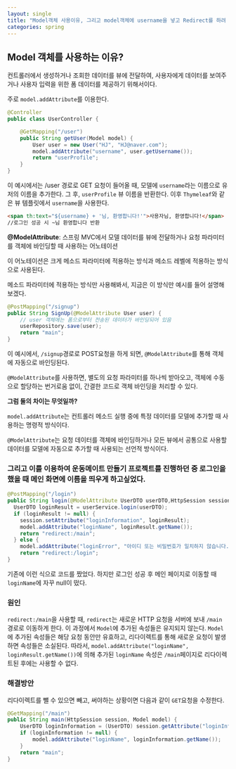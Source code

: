 ```yaml
---
layout: single
title: "Model객체 사용이유, 그리고 model객체에 username을 넣고 Redirect를 하려 했는데 안되는 현상"
categories: spring
---
```


## Model 객체를 사용하는 이유?

컨트롤러에서 생성하거나 조회한 데이터를 뷰에 전달하여, 사용자에게 데이터를 보여주거나 사용자 입력을 위한 폼 데이터를 제공하기 위해서이다.

주로 `model.addAttribute`를 이용한다.

```java
@Controller
public class UserController {

    @GetMapping("/user")
    public String getUser(Model model) {
        User user = new User("HJ", "HJ@naver.com"); 
        model.addAttribute("username", user.getUsername());
        return "userProfile"; 
    }
}
```

이 예시에서는 /user 경로로 GET 요청이 들어올 때, 모델에 `username`라는 이름으로 유저의 이름을 추가한다. 그 후, `userProfile` 뷰 이름을 반환한다. 이후 `Thymeleaf`와 같은 뷰 템플릿에서 `username`을 사용한다.

```html
<span th:text="${username} + '님, 환영합니다!'">사용자님, 환영합니다!</span>
//로그인 성공 시 ~님 환영합니다 반환
```

**@ModelAttribute**: 스프링 MVC에서 모델 데이터를 뷰에 전달하거나 요청 파라미터를 객체에 바인딩할 때 사용하는 어노테이션

이 어노테이션은 크게 메소드 파라미터에 적용하는 방식과 메소드 레벨에 적용하는 방식으로 사용된다.

메소드 파라미터에 적용하는 방식만 사용해봐서, 지금은 이 방식만 예시를 들어 설명해보겠다.

```java
@PostMapping("/signup")
public String SignUp(@ModelAttribute User user) {
    // user 객체에는 폼으로부터 전송된 데이터가 바인딩되어 있음
    userRepository.save(user);
    return "main";
}
```

이 예시에서, `/signup`경로로 POST요청을 하게 되면, `@ModelAttribute`를 통해 객체에 자동으로 바인딩된다. 

`@ModelAttribute`를 사용하면, 별도의 요청 파라미터를 하나씩 받아오고, 객체에 수동으로 할당하는 번거로움 없이, 간결한 코드로 객체 바인딩을 처리할 수 있다.

**그럼 둘의 차이는 무엇일까?**

`model.addAttribute`는 컨트롤러 메소드 실행 중에 특정 데이터를 모델에 추가할 때 사용하는 명령적 방식이다.

`@ModelAttribute`는 요청 데이터를 객체에 바인딩하거나 모든 뷰에서 공통으로 사용할 데이터를 모델에 자동으로 추가할 때 사용되는 선언적 방식이다.

### 그리고 이를 이용하여 운동메이트 만들기 프로젝트를 진행하던 중 로그인을 했을 때 메인 화면에 이름을 띄우게 하고싶었다.

```java
@PostMapping("/login")
public String login(@ModelAttribute UserDTO userDTO,HttpSession session, Model model) {
  UserDTO loginResult = userService.login(userDTO);  
  if (loginResult != null) {
    session.setAttribute("loginInformation", loginResult);
    model.addAttribute("loginName", loginResult.getName());
    return "redirect:/main";
  } else {
    model.addAttribute("loginError", "아이디 또는 비밀번호가 일치하지 않습니다.");
    return "redirect:/login";
}
```

기존에 이런 식으로 코드를 짰었다. 하지만 로그인 성공 후 메인 페이지로 이동할 때 `loginName`에 자꾸 null이 떴다.

### 원인

`redirect:/main`을 사용할 때, `redirect`는 새로운 HTTP 요청을 서버에 보내 `/main` 경로로 이동하게 한다. 
이 과정에서 `Model`에 추가된 속성들은 유지되지 않는다.
`Model`에 추가된 속성들은 해당 요청 동안만 유효하고, 리다이렉트를 통해 새로운 요청이 발생하면 속성들은 소실된다. 
따라서, `model.addAttribute("loginName", loginResult.getName())`에 의해 추가된 `loginName` 속성은 `/main`페이지로 리다이렉트된 후에는 사용할 수 없다.

### 해결방안

리다이렉트를 뺄 수 있으면 빼고, 써야하는 상황이면 다음과 같이 `GET`요청을 수정한다.

```java
@GetMapping("/main")
public String main(HttpSession session, Model model) {
    UserDTO loginInformation = (UserDTO) session.getAttribute("loginInformation");
    if (loginInformation != null) {
        model.addAttribute("loginName", loginInformation.getName());
    }
    return "main";
}
```


